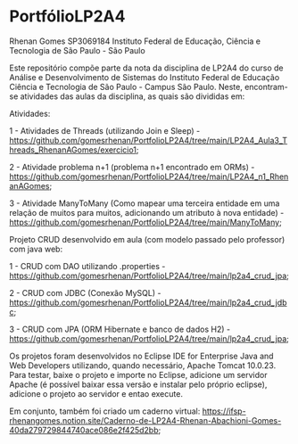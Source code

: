 # PortfólioLP2A4
Rhenan Gomes SP3069184
Instituto Federal de Educação, Ciência e Tecnologia de São Paulo - São Paulo

Este repositório compõe parte da nota da disciplina de LP2A4 do curso de Análise e Desenvolvimento de Sistemas do Instituto Federal de Educação Ciência e Tecnologia de São Paulo - Campus São Paulo. Neste, encontram-se atividades das aulas da disciplina, as quais são divididas em:

Atividades:

1 - Atividades de Threads (utilizando Join e Sleep) - https://github.com/gomesrhenan/PortfolioLP2A4/tree/main/LP2A4_Aula3_Threads_RhenanAGomes/exercicio1;

2 - Atividade problema n+1 (problema n+1 encontrado em ORMs) - https://github.com/gomesrhenan/PortfolioLP2A4/tree/main/LP2A4_n1_RhenanAGomes;

3 - Atividade ManyToMany (Como mapear uma terceira entidade em uma relação de muitos para muitos, adicionando um atributo à nova entidade) - https://github.com/gomesrhenan/PortfolioLP2A4/tree/main/ManyToMany;

Projeto CRUD desenvolvido em aula (com modelo passado pelo professor) com java web:

1 - CRUD com DAO utilizando .properties - https://github.com/gomesrhenan/PortfolioLP2A4/tree/main/lp2a4_crud_jpa;

2 - CRUD com JDBC (Conexão MySQL) - https://github.com/gomesrhenan/PortfolioLP2A4/tree/main/lp2a4_crud_jdbc;

3 - CRUD com JPA (ORM Hibernate e banco de dados H2) - https://github.com/gomesrhenan/PortfolioLP2A4/tree/main/lp2a4_crud_jpa;

Os projetos foram desenvolvidos no Eclipse IDE for Enterprise Java and Web Developers utilizando, quando necessário, Apache Tomcat 10.0.23. Para testar, baixe o projeto e importe no Eclipse, adicione um servidor Apache (é possível baixar essa versão e instalar pelo próprio eclipse), adicione o projeto ao servidor e entao execute.

Em conjunto, também foi criado um caderno virtual: https://ifsp-rhenangomes.notion.site/Caderno-de-LP2A4-Rhenan-Abachioni-Gomes-40da279729844740ace086e2f425d2bb;




